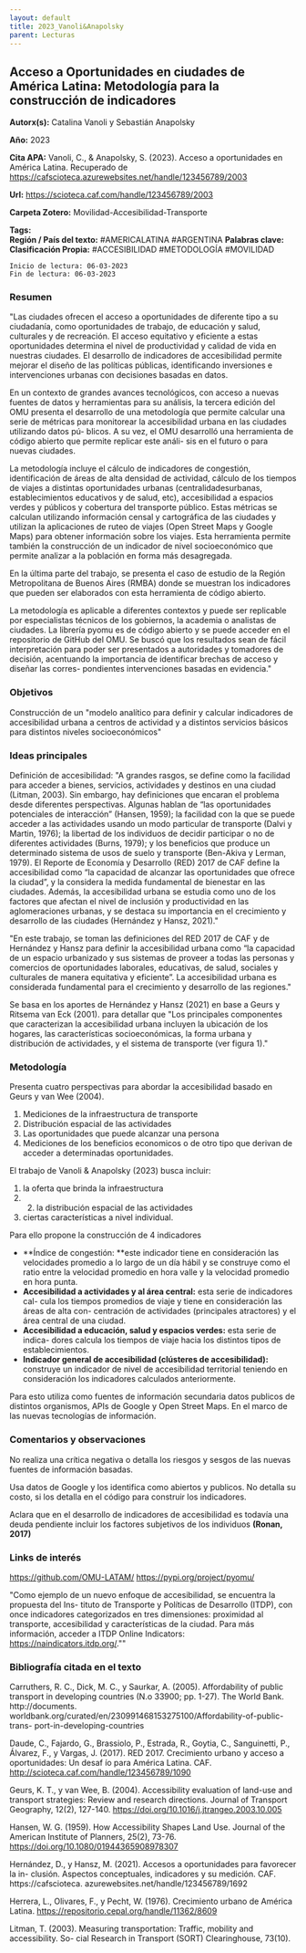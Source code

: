 ```yaml
---
layout: default
title: 2023_Vanoli&Anapolsky
parent: Lecturas
---
```


## Acceso a Oportunidades en ciudades de América Latina: Metodología para la construcción de indicadores

**Autorx(s):** Catalina Vanoli y Sebastián Anapolsky

**Año:** 2023

**Cita APA:** Vanoli, C., & Anapolsky, S. (2023). Acceso a oportunidades en América Latina. Recuperado de https://cafscioteca.azurewebsites.net/handle/123456789/2003

**Url:** https://scioteca.caf.com/handle/123456789/2003

**Carpeta Zotero:** Movilidad-Accesibilidad-Transporte

**Tags:**  
	**Región / País del texto:** #AMERICALATINA #ARGENTINA
	**Palabras clave:** 
	**Clasificación Propia:** #ACCESIBILIDAD #METODOLOGÍA #MOVILIDAD 

	Inicio de lectura: 06-03-2023
	Fin de lectura: 06-03-2023

### Resumen 

"Las ciudades ofrecen el acceso a oportunidades de diferente tipo a su ciudadanía, como oportunidades de trabajo, de educación y salud, culturales y de recreación. El acceso equitativo y eficiente a estas oportunidades determina el nivel de productividad y calidad de vida en nuestras ciudades. El desarrollo de indicadores de accesibilidad permite mejorar el diseño de las políticas públicas, identificando inversiones e intervenciones urbanas con decisiones basadas en datos.

En un contexto de grandes avances tecnológicos, con acceso a nuevas fuentes de datos y herramientas para su análisis, la tercera edición del OMU presenta el desarrollo de una metodología que permite calcular una serie de métricas para monitorear la accesibilidad urbana en las ciudades utilizando datos pú- blicos. A su vez, el OMU desarrolló una herramienta de código abierto que permite replicar este análi- sis en el futuro o para nuevas ciudades.

La metodología incluye el cálculo de indicadores de congestión, identificación de áreas de alta densidad de actividad, cálculo de los tiempos de viajes a distintas oportunidades urbanas (centralidadesurbanas, establecimientos educativos y de salud, etc), accesibilidad a espacios verdes y públicos y cobertura del transporte público. Estas métricas se calculan utilizando información censal y cartográfica de las ciudades y utilizan la aplicaciones de ruteo de viajes (Open Street Maps y Google Maps) para obtener información sobre los viajes. Esta herramienta permite también la construcción de un indicador de nivel socioeconómico que permite analizar a la población en forma más desagregada.

En la última parte del trabajo, se presenta el caso de estudio de la Región Metropolitana de Buenos Aires (RMBA) donde se muestran los indicadores que pueden ser elaborados con esta herramienta de código abierto.

La metodología es aplicable a diferentes contextos y puede ser replicable por especialistas técnicos de los gobiernos, la academia o analistas de ciudades. La librería pyomu es de código abierto y se puede acceder en el repositorio de GitHub del OMU. Se buscó que los resultados sean de fácil interpretación para poder ser presentados a autoridades y tomadores de decisión, acentuando la importancia de identificar brechas de acceso y diseñar las corres- pondientes intervenciones basadas en evidencia."

### Objetivos

Construcción de un "modelo analítico para definir y calcular indicadores de accesibilidad urbana a centros de actividad y a distintos servicios básicos para distintos niveles socioeconómicos"

### Ideas principales

Definición de accesibilidad:
"A grandes rasgos, se define como la facilidad para acceder a bienes, servicios, actividades y destinos en una ciudad (Litman, 2003). Sin embargo, hay definiciones que encaran el problema desde diferentes perspectivas. Algunas hablan de “las oportunidades potenciales de interacción” (Hansen, 1959); la facilidad con la que se puede acceder a las actividades usando un modo particular de transporte (Dalvi y Martin, 1976); la libertad de los individuos de decidir participar o no de diferentes actividades (Burns, 1979); y los beneficios que produce un determinado sistema de usos de suelo y transporte (Ben-Akiva y Lerman, 1979). El Reporte de Economía y Desarrollo (RED) 2017 de CAF define la accesibilidad como “la capacidad de alcanzar las oportunidades que ofrece la ciudad”, y la considera la medida fundamental de bienestar en las ciudades. Además, la accesibilidad urbana se estudia como uno de los factores que afectan el nivel de inclusión y productividad en las aglomeraciones urbanas, y se destaca su importancia en el crecimiento y desarrollo de las ciudades (Hernández y Hansz, 2021)."

"En este trabajo, se toman las definiciones del RED 2017 de CAF y de Hernández y Hansz para definir la accesibilidad urbana como “la capacidad de un espacio urbanizado y sus sistemas de proveer a todas las personas y comercios de oportunidades laborales, educativas, de salud, sociales y culturales de manera equitativa y eficiente”. La accesibilidad urbana es considerada fundamental para el crecimiento y desarrollo de las regiones."

Se basa en los aportes de Hernández y Hansz (2021) en base a Geurs y Ritsema van Eck (2001).
para detallar que "Los principales componentes que caracterizan la accesibilidad urbana incluyen la ubicación de los hogares, las características socioeconómicas, la forma urbana y distribución de actividades, y el sistema de transporte (ver figura 1)."

### Metodología

Presenta cuatro perspectivas para abordar la accesibilidad basado en Geurs y van Wee (2004). 

1. Mediciones de la infraestructura de transporte
2. Distribución espacial de las actividades
3. Las oportunidades que puede alcanzar una persona
4. Mediciones de los beneficios economicos o de otro tipo que derivan de acceder a determinadas oportunidades. 

El trabajo de Vanoli & Anapolsky (2023) busca incluir:
1. la oferta que brinda la infraestructura
2. 2. la distribución espacial de las actividades
3. ciertas características a nivel individual.

Para ello propone la construcción de 4 indicadores
- **Índice de congestión: **este indicador tiene en consideración las velocidades promedio a lo largo de un día hábil y se construye como el ratio entre la velocidad promedio en hora valle y la velocidad promedio en hora punta.
- **Accesibilidad a actividades y al área central:** esta serie de indicadores cal- cula los tiempos promedios de viaje y tiene en consideración las áreas de alta con- centración de actividades (principales atractores) y el área central de una ciudad.
- **Accesibilidad a educación, salud y espacios verdes:** esta serie de indica- dores calcula los tiempos de viaje hacia los distintos tipos de establecimientos.
- **Indicador general de accesibilidad (clústeres de accesibilidad):** construye un indicador de nivel de accesibilidad territorial teniendo en consideración los indicadores calculados anteriormente.

Para esto utiliza como fuentes de información secundaria datos publicos de distintos organismos, APIs de Google y Open Street Maps. 
En el marco de las nuevas tecnologías de información.

### Comentarios y observaciones

No realiza una crítica negativa o detalla los riesgos y sesgos de las nuevas fuentes de información basadas.

Usa datos de Google y los identifica como abiertos y publicos. No detalla su costo, si los detalla en el código para construir los indicadores. 

Aclara que en el desarrollo de indicadores de accesibilidad es todavía una deuda pendiente incluir los factores subjetivos de los individuos **(Ronan, 2017)**

### Links de interés 

https://github.com/OMU-LATAM/
https://pypi.org/project/pyomu/

"Como ejemplo de un nuevo enfoque de accesibilidad, se encuentra la propuesta del Ins- tituto de Transporte y Políticas de Desarrollo (ITDP), con once indicadores categorizados en tres dimensiones: proximidad al transporte, accesibilidad y características de la ciudad. Para más información, acceder a ITDP Online Indicators: https://naindicators.itdp.org/.""

### Bibliografía citada en el texto

Carruthers, R. C., Dick, M. C., y Saurkar, A. (2005). Affordability of public transport in developing countries (N.o 33900; pp. 1-27). The World Bank. http://documents. worldbank.org/curated/en/230991468153275100/Affordability-of-public-trans- port-in-developing-countries

Daude, C., Fajardo, G., Brassiolo, P., Estrada, R., Goytia, C., Sanguinetti, P., Álvarez, F., y Vargas, J. (2017). RED 2017. Crecimiento urbano y acceso a oportunidades: Un desaf ío para América Latina. CAF. http://scioteca.caf.com/handle/123456789/1090

Geurs, K. T., y van Wee, B. (2004). Accessibility evaluation of land-use and transport strategies: Review and research directions. Journal of Transport Geography, 12(2), 127-140. https://doi.org/10.1016/j.jtrangeo.2003.10.005

Hansen, W. G. (1959). How Accessibility Shapes Land Use. Journal of the American Institute of Planners, 25(2), 73-76. https://doi.org/10.1080/01944365908978307

Hernández, D., y Hansz, M. (2021). Accesos a oportunidades para favorecer la in- clusión. Aspectos conceptuales, indicadores y su medición. CAF. https://cafscioteca. azurewebsites.net/handle/123456789/1692

Herrera, L., Olivares, F., y Pecht, W. (1976). Crecimiento urbano de América Latina. https://repositorio.cepal.org/handle/11362/8609

Litman, T. (2003). Measuring transportation: Traffic, mobility and accessibility. So- cial Research in Transport (SORT) Clearinghouse, 73(10).